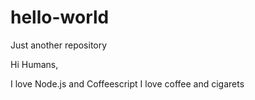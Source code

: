# hello-world
Just another repository

Hi Humans,

I love Node.js and Coffeescript
I love coffee and cigarets
